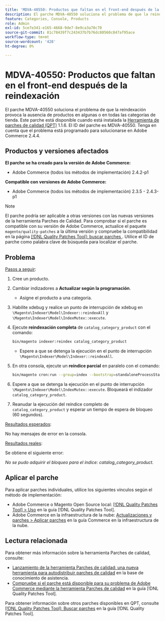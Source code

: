 ```yaml
---
title: 'MDVA-40550: Productos que faltan en el front-end después de la reindexación'
description: El parche MDVA-40550 soluciona el problema de que la reindexación provoca la ausencia de productos en algunas o en todas las categorías de tienda. Este parche está disponible cuando está instalada la [Quality Patches Tool (QPT)](https://experienceleague.adobe.com/es/docs/commerce-knowledge-base/kb/announcements/commerce-announcements/magento-quality-patches-released-new-tool-to-self-serve-quality-patches) 1.1.6. El ID del parche es MDVA-40550. Tenga en cuenta que el problema está programado para solucionarse en Adobe Commerce 2.4.4.
feature: Categories, Console, Products
role: Admin
exl-id: 5ce7e341-e165-4668-9de7-8e9ca3a70c70
source-git-commit: 81c78439f7c243437b7b76dc80560c847af95ace
workflow-type: tm+mt
source-wordcount: '428'
ht-degree: 0%

---
```


# MDVA-40550: Productos que faltan en el front-end después de la reindexación

El parche MDVA-40550 soluciona el problema de que la reindexación provoca la ausencia de productos en algunas o en todas las categorías de tienda. Este parche está disponible cuando está instalada la [Herramienta de parches de calidad (QPT)](https://experienceleague.adobe.com/es/docs/commerce-knowledge-base/kb/announcements/commerce-announcements/magento-quality-patches-released-new-tool-to-self-serve-quality-patches) 1.1.6. El ID del parche es MDVA-40550. Tenga en cuenta que el problema está programado para solucionarse en Adobe Commerce 2.4.4.

## Productos y versiones afectados

**El parche se ha creado para la versión de Adobe Commerce:**

* Adobe Commerce (todos los métodos de implementación) 2.4.2-p1

**Compatible con versiones de Adobe Commerce:**

* Adobe Commerce (todos los métodos de implementación) 2.3.5 - 2.4.3-p1

>[!NOTE]
>
>El parche podría ser aplicable a otras versiones con las nuevas versiones de la herramienta Parches de Calidad. Para comprobar si el parche es compatible con su versión de Adobe Commerce, actualice el paquete `magento/quality-patches` a la última versión y compruebe la compatibilidad en la página [[!DNL Quality Patches Tool]: buscar parches ](https://experienceleague.adobe.com/es/docs/commerce-knowledge-base/kb/announcements/commerce-announcements/magento-quality-patches-released-new-tool-to-self-serve-quality-patches). Utilice el ID de parche como palabra clave de búsqueda para localizar el parche.

## Problema

<u>Pasos a seguir</u>:

1. Cree un producto.
1. Cambiar indizadores a **Actualizar según la programación**.
   * Asigne el producto a una categoría.
1. Habilite xdebug y realice un punto de interrupción de xdebug en `\Magento\Indexer\Model\Indexer::reindexAll` y `\Magento\Indexer\Model\IndexMutex::execute`.
1. Ejecute **reindexación completa** de `catalog_category_product` con el comando:

   ```bash
   bin/magento indexer:reindex catalog_category_product
   ```

   * Espere a que se detenga la ejecución en el punto de interrupción `\Magento\Indexer\Model\Indexer::reindexAll`.

1. En otra consola, ejecute un **reíndice parcial** en paralelo con el comando:

   ```bash
   bin/magento cron:run --group=index --bootstrap=standaloneProcessStarted=1
   ```

1. Espere a que se detenga la ejecución en el punto de interrupción `\Magento\Indexer\Model\IndexMutex::execute`. Bloqueará el indizador `catalog_category_product`.
1. Reanudar la ejecución del reíndice completo de `catalog_category_product` y esperar un tiempo de espera de bloqueo (60 segundos).

<u>Resultados esperados</u>:

No hay mensajes de error en la consola.

<u>Resultados reales</u>:

Se obtiene el siguiente error:

*No se pudo adquirir el bloqueo para el índice: catalog_category_product.*

## Aplicar el parche

Para aplicar parches individuales, utilice los siguientes vínculos según el método de implementación:

* Adobe Commerce o Magento Open Source local: [[!DNL Quality Patches Tool] > Uso](/help/tools/quality-patches-tool/usage.md) en la guía [!DNL Quality Patches Tool].
* Adobe Commerce en la infraestructura de la nube: [Actualizaciones y parches > Aplicar parches](https://experienceleague.adobe.com/docs/commerce-cloud-service/user-guide/develop/upgrade/apply-patches.html?lang=es) en la guía Commerce en la infraestructura de la nube.

## Lectura relacionada

Para obtener más información sobre la herramienta Parches de calidad, consulte:

* [Lanzamiento de la herramienta Parches de calidad: una nueva herramienta para autodistribuir parches de calidad](https://experienceleague.adobe.com/es/docs/commerce-knowledge-base/kb/announcements/commerce-announcements/magento-quality-patches-released-new-tool-to-self-serve-quality-patches) en la base de conocimiento de asistencia.
* [Compruebe si el parche está disponible para su problema de Adobe Commerce mediante la herramienta Parches de calidad](/help/tools/quality-patches-tool/patches-available-in-qpt/check-patch-for-magento-issue-with-magento-quality-patches.md) en la guía [!DNL Quality Patches Tool].

Para obtener información sobre otros parches disponibles en QPT, consulte [[!DNL Quality Patches Tool]: Buscar parches](https://experienceleague.adobe.com/tools/commerce-quality-patches/index.html?lang=es) en la guía [!DNL Quality Patches Tool].
